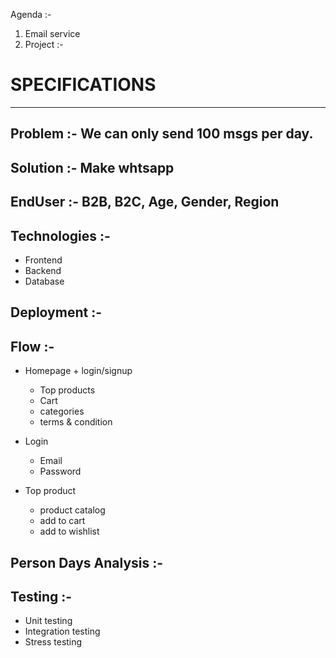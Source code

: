 Agenda :-


1) Email service
2) Project :-




# SPECIFICATIONS
-----------------

Problem :- We can only send 100 msgs per day.
--------


Solution :- Make whtsapp
--------


EndUser :- B2B, B2C, Age, Gender, Region
--------


Technologies :-
------------
   * Frontend
   * Backend
   * Database


Deployment :-
-----------


Flow :-
------
   * Homepage + login/signup
      - Top products
      - Cart
      - categories
      - terms & condition

   * Login
      - Email
      - Password

   * Top product
      - product catalog
      - add to cart
      - add to wishlist        


Person Days Analysis :-
--------------------


Testing :-
--------
   * Unit testing
   * Integration testing
   * Stress testing